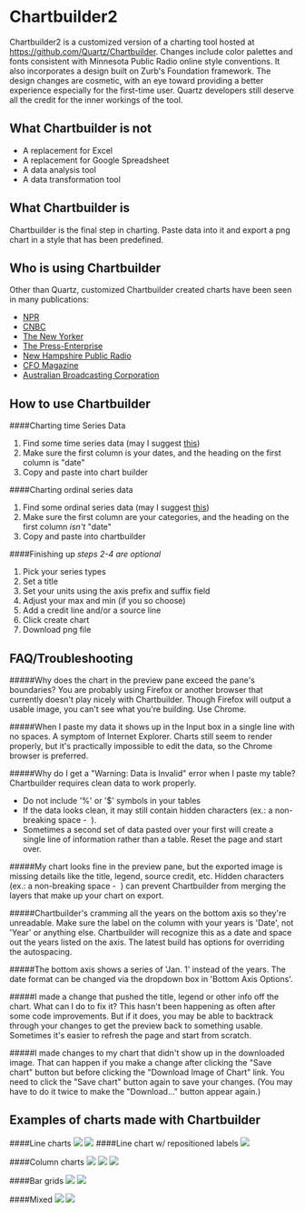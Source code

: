 Chartbuilder2
==========================

Chartbuilder2 is a customized version of a charting tool hosted at https://github.com/Quartz/Chartbuilder. Changes include color palettes and fonts consistent with Minnesota Public Radio online style conventions. It also incorporates a design built on Zurb's Foundation framework. The design changes are cosmetic, with an eye toward providing a better experience especially for the first-time user. Quartz developers still deserve all the credit for the inner workings of the tool. 

What Chartbuilder is not
-------------------------
+ A replacement for Excel
+ A replacement for Google Spreadsheet
+ A data analysis tool
+ A data transformation tool

What Chartbuilder is
--------------------
Chartbuilder is the final step in charting. Paste data into it and export a png chart in a style that has been predefined.

Who is using Chartbuilder
--------------------
Other than Quartz, customized Chartbuilder created charts have been seen in many publications: 
+ [NPR](http://www.npr.org/blogs/parallels/2013/10/24/240493422/in-most-every-european-country-bikes-are-outselling-cars)
+ [CNBC](http://www.cnbc.com/id/101009116)
+ [The New Yorker](http://www.newyorker.com/online/blogs/currency/2013/12/2013-the-year-in-charts.html)
+ [The Press-Enterprise](http://blog.pe.com/political-empire/2013/07/31/ppic-poll-global-warming-a-concern-for-inland-voters/)
+ [New Hampshire Public Radio](http://nhpr.org/post/water-cleanup-commences-beede-story-shows-superfund-laws-flaws)
+ [CFO Magazine](http://ww2.cfo.com/the-economy/2013/11/retail-sales-growth-stalls/)
+ [Australian Broadcasting Corporation](http://www.abc.net.au/news/2013-10-11/nobel-prize3a-why-2001-was-the-best-year-to-win/5016010)

How to use Chartbuilder
------------------------
####Charting time Series Data
1. Find some time series data (may I suggest [this](https://docs.google.com/a/qz.com/spreadsheet/ccc?key=0AtrPfe-ScVhJdGg0a2hKZU1JaWZ4ZGMxY3NKbWozYUE#gid=0))
2. Make sure the first column is your dates, and the heading on the first column is "date"
3. Copy and paste into chart builder

####Charting ordinal series data
1. Find some ordinal series data (may I suggest [this](https://docs.google.com/a/qz.com/spreadsheet/ccc?key=0AtrPfe-ScVhJdDZrODFnM3Q1TTlfSHA2Z3lrSjJrUmc#gid=0))
2. Make sure the first column are your categories, and the heading on the first column _isn't_ "date"
3. Copy and paste into chartbuilder

####Finishing up
_steps 2-4 are optional_

1. Pick your series types
2. Set a title
3. Set your units using the axis prefix and suffix field
4. Adjust your max and min (if you so choose)
5. Add a credit line and/or a source line
6. Click create chart
7. Download png file

FAQ/Troubleshooting
------------------------
#####Why does the chart in the preview pane exceed the pane's boundaries?
You are probably using Firefox or another browser that currently doesn't play nicely with Chartbuilder. Though Firefox will output a usable image, you can't see what you're building. Use Chrome.

#####When I paste my data it shows up in the Input box in a single line with no spaces.
A symptom of Internet Explorer. Charts still seem to render properly, but it's practically impossible to edit the data, so the Chrome browser is preferred.

#####Why do I get a "Warning: Data is Invalid" error when I paste my table?
Chartbuilder requires clean data to work properly.
+ Do not include '%' or '$' symbols in your tables
+ If the data looks clean, it may still contain hidden characters (ex.: a non-breaking space - &nbsp;). 
+ Sometimes a second set of data pasted over your first will create a single line of information rather than a table. Reset the page and start over.

#####My chart looks fine in the preview pane, but the exported image is missing details like the title, legend, source credit, etc.
Hidden characters (ex.: a non-breaking space - &nbsp;) can prevent Chartbuilder from merging the layers that make up your chart on export. 

#####Chartbuilder's cramming all the years on the bottom axis so they're unreadable.
Make sure the label on the column with your years is 'Date', not 'Year' or anything else. Chartbuilder will recognize this as a date and space out the years listed on the axis. The latest build has options for overriding the autospacing.

#####The bottom axis shows a series of 'Jan. 1' instead of the years.
The date format can be changed via the dropdown box in 'Bottom Axis Options'.

#####I made a change that pushed the title, legend or other info off the chart. What can I do to fix it?
This hasn't been happening as often after some code improvements. But if it does, you may be able to backtrack through your changes to get the preview back to something usable. Sometimes it's easier to refresh the page and start from scratch.

#####I made changes to my chart that didn't show up in the downloaded image.
That can happen if you make a change after clicking the "Save chart" button but before clicking the "Download Image of Chart" link. You need to click the "Save chart" button again to save your changes. (You may have to do it twice to make the "Download..." button appear again.) 

Examples of charts made with Chartbuilder
------------------------
####Line charts
<img src="http://tools.bilware.info/MPR-Chartbuilder/img/line_1.png" />
<img src="http://tools.bilware.info/MPR-Chartbuilder/img/line_2.png" />
####Line chart w/ repositioned labels
<img src="http://tools.bilware.info/MPR-Chartbuilder/img/line_3.png" />

####Column charts
<img src="http://tools.bilware.info/MPR-Chartbuilder/img/column1.png" />
<img src="http://quartz.github.io/Chartbuilder/images/column2.jpeg" />
<img src="http://quartz.github.io/Chartbuilder/images/column3.jpeg" />

####Bar grids
<img src="http://tools.bilware.info/MPR-Chartbuilder/img/bar1.png" />
<img src="http://quartz.github.io/Chartbuilder/images/bargrid2.jpeg" />


####Mixed
<img src="http://tools.bilware.info/MPR-Chartbuilder/img/mixed1.png" />
<img src="http://quartz.github.io/Chartbuilder/images/mixed2.jpeg?cache=0" />
